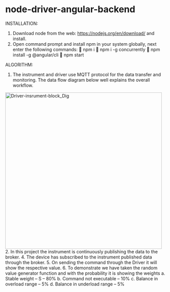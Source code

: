 # node-driver-angular-backend

INSTALLATION:
1.	Download node from the web: https://nodejs.org/en/download/ and install.
2.	Open command prompt and install npm in your system globally, next enter the following commands:
	npm i
	npm i -g concurrently
	npm install -g @angular/cli
	npm start


ALGORITHM:
1.	The instrument and driver use MQTT protocol for the data transfer and monitoring. The data flow diagram below well explains the overall workflow.
 <img width="493" alt="Driver-insrument-block_Dig" src="https://user-images.githubusercontent.com/53856363/183771555-fe4cf56c-45bf-4825-9fd0-556b8af09e58.png">
2.	In this project the instrument is continuously publishing the data to the broker.
4.	The device has subscribed to the instrument published data through the broker.
5.	On sending the command through the Driver it will show the respective value.
6.	To demonstrate we have taken the random value generator function and with the probability it is showing the weights
a.	Stable weight – S – 80%
b.	Command not executable – 10%
c.	Balance in overload range – 5%
d.	Balance in underload range – 5%

 
